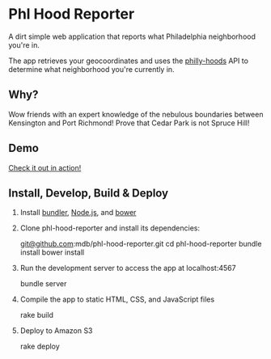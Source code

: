 # Phl Hood Reporter

A dirt simple web application that reports what Philadelphia neighborhood you're in.

The app retrieves your geocoordinates and uses the [philly-hoods](https://github.com/davewalk/philly-hoods) API to determine what neighborhood you're currently in.

## Why?

Wow friends with an expert knowledge of the nebulous boundaries between Kensington and Port Richmond! Prove that Cedar Park is not Spruce Hill!

## Demo

[Check it out in action!](http://bit.ly/19dtPA1)

## Install, Develop, Build &amp; Deploy

1. Install [bundler](http://bundler.io/), [Node.js](http://nodejs.org/), and [bower](http://bower.io/)

2. Clone phl-hood-reporter and install its dependencies:

    git@github.com:mdb/phl-hood-reporter.git
    cd phl-hood-reporter
    bundle install
    bower install

3. Run the development server to access the app at localhost:4567

    bundle server

4. Compile the app to static HTML, CSS, and JavaScript files

    rake build

5. Deploy to Amazon S3

    rake deploy
